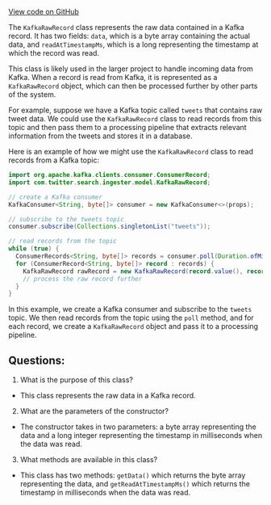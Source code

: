 [View code on GitHub](https://github.com/misbahsy/the-algorithm/src/java/com/twitter/search/ingester/model/KafkaRawRecord.java)

The `KafkaRawRecord` class represents the raw data contained in a Kafka record. It has two fields: `data`, which is a byte array containing the actual data, and `readAtTimestampMs`, which is a long representing the timestamp at which the record was read.

This class is likely used in the larger project to handle incoming data from Kafka. When a record is read from Kafka, it is represented as a `KafkaRawRecord` object, which can then be processed further by other parts of the system.

For example, suppose we have a Kafka topic called `tweets` that contains raw tweet data. We could use the `KafkaRawRecord` class to read records from this topic and then pass them to a processing pipeline that extracts relevant information from the tweets and stores it in a database.

Here is an example of how we might use the `KafkaRawRecord` class to read records from a Kafka topic:

```java
import org.apache.kafka.clients.consumer.ConsumerRecord;
import com.twitter.search.ingester.model.KafkaRawRecord;

// create a Kafka consumer
KafkaConsumer<String, byte[]> consumer = new KafkaConsumer<>(props);

// subscribe to the tweets topic
consumer.subscribe(Collections.singletonList("tweets"));

// read records from the topic
while (true) {
  ConsumerRecords<String, byte[]> records = consumer.poll(Duration.ofMillis(100));
  for (ConsumerRecord<String, byte[]> record : records) {
    KafkaRawRecord rawRecord = new KafkaRawRecord(record.value(), record.timestamp());
    // process the raw record further
  }
}
```

In this example, we create a Kafka consumer and subscribe to the `tweets` topic. We then read records from the topic using the `poll` method, and for each record, we create a `KafkaRawRecord` object and pass it to a processing pipeline.
## Questions: 
 1. What is the purpose of this class?
- This class represents the raw data in a Kafka record.

2. What are the parameters of the constructor?
- The constructor takes in two parameters: a byte array representing the data and a long integer representing the timestamp in milliseconds when the data was read.

3. What methods are available in this class?
- This class has two methods: `getData()` which returns the byte array representing the data, and `getReadAtTimestampMs()` which returns the timestamp in milliseconds when the data was read.